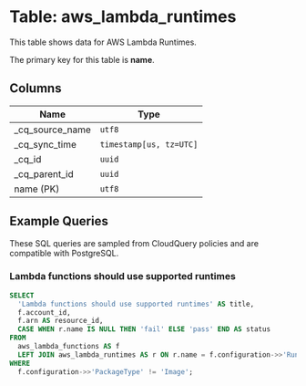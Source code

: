 # Table: aws_lambda_runtimes

This table shows data for AWS Lambda Runtimes.

The primary key for this table is **name**.

## Columns

| Name          | Type          |
| ------------- | ------------- |
|_cq_source_name|`utf8`|
|_cq_sync_time|`timestamp[us, tz=UTC]`|
|_cq_id|`uuid`|
|_cq_parent_id|`uuid`|
|name (PK)|`utf8`|

## Example Queries

These SQL queries are sampled from CloudQuery policies and are compatible with PostgreSQL.

### Lambda functions should use supported runtimes

```sql
SELECT
  'Lambda functions should use supported runtimes' AS title,
  f.account_id,
  f.arn AS resource_id,
  CASE WHEN r.name IS NULL THEN 'fail' ELSE 'pass' END AS status
FROM
  aws_lambda_functions AS f
  LEFT JOIN aws_lambda_runtimes AS r ON r.name = f.configuration->>'Runtime'
WHERE
  f.configuration->>'PackageType' != 'Image';
```


